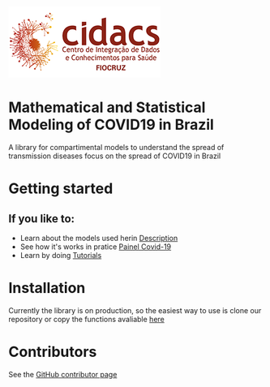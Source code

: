 
![](images/cidacs.png)


# Mathematical and Statistical Modeling of COVID19 in Brazil                               


A library for compartimental models to understand the spread of transmission diseases focus on the spread of COVID19 in Brazil                              


# Getting started

## If you like to:

 - Learn about the models used herin [Description](tutorials/Mathematical%20and%20Statistical%20Modeling%20of%20COVID19%20in%20Brazil.ipynb)
 - See how it's works in pratice [Painel Covid-19](http://covid19br.org/)
 - Learn by doing [Tutorials](/tutorials)
 
 
# Installation

Currently the library is on production, so the easiest way to use is clone our repository or copy the functions avaliable [here](/main/modelos.py)




# Contributors

See the [GitHub contributor page](https://github.com/cidacslab/Mathematical-and-Statistical-Modeling-of-COVID19-in-Brazil/graphs/contributors)


 
 
